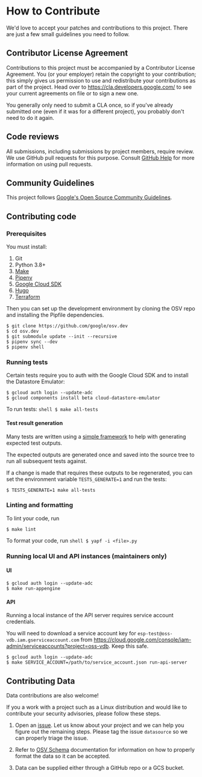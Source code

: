 # How to Contribute

We'd love to accept your patches and contributions to this project. There are
just a few small guidelines you need to follow.

## Contributor License Agreement

Contributions to this project must be accompanied by a Contributor License
Agreement. You (or your employer) retain the copyright to your contribution;
this simply gives us permission to use and redistribute your contributions as
part of the project. Head over to <https://cla.developers.google.com/> to see
your current agreements on file or to sign a new one.

You generally only need to submit a CLA once, so if you've already submitted one
(even if it was for a different project), you probably don't need to do it
again.

## Code reviews

All submissions, including submissions by project members, require review. We
use GitHub pull requests for this purpose. Consult
[GitHub Help](https://help.github.com/articles/about-pull-requests/) for more
information on using pull requests.

## Community Guidelines

This project follows
[Google's Open Source Community Guidelines](https://opensource.google.com/conduct/).

## Contributing code

### Prerequisites

You must install:

1.  Git
1.  Python 3.8+
1.  [Make](https://www.gnu.org/software/make/)
1.  [Pipenv](https://pipenv.pypa.io/en/latest/)
1.  [Google Cloud SDK](https://cloud.google.com/sdk)
1.  [Hugo](https://gohugo.io/installation/)
1.  [Terraform](https://developer.hashicorp.com/terraform/downloads)

Then you can set up the development environment by cloning the OSV repo and
installing the Pipfile dependencies.

```shell
$ git clone https://github.com/google/osv.dev
$ cd osv.dev
$ git submodule update --init --recursive
$ pipenv sync --dev
$ pipenv shell
```

### Running tests

Certain tests require you to auth with the Google Cloud SDK and to install the
Datastore Emulator:

```shell
$ gcloud auth login --update-adc
$ gcloud components install beta cloud-datastore-emulator
```

To run tests: `shell $ make all-tests`

#### Test result generation

Many tests are written using a
[simple framework](https://github.com/google/osv.dev/blob/a4b682a32575cc3314a5ef83c8e91b70c60f7b77/osv/tests.py#L32)
to help with generating expected test outputs.

The expected outputs are generated once and saved into the source tree to run
all subsequent tests against.

If a change is made that requires these outputs to be regenerated, you can set
the environment variable `TESTS_GENERATE=1` and run the tests:

```shell
$ TESTS_GENERATE=1 make all-tests
```

### Linting and formatting

To lint your code, run

```shell
$ make lint
```

To format your code, run `shell $ yapf -i <file>.py`

### Running local UI and API instances (maintainers only)

#### UI

```shell
$ gcloud auth login --update-adc
$ make run-appengine
```

#### API

Running a local instance of the API server requires service account credentials.

You will need to download a service account key for
`esp-test@oss-vdb.iam.gserviceaccount.com` from
<https://cloud.google.com/console/iam-admin/serviceaccounts?project=oss-vdb>.
Keep this safe.

```shell
$ gcloud auth login --update-adc
$ make SERVICE_ACCOUNT=/path/to/service_account.json run-api-server
```
## Contributing Data

Data contributions are also welcome! 

If you a work with a project such as a Linux distribution and would like to contribute your security advisories, please follow these steps.

1. Open an [issue](https://github.com/google/osv.dev/issues). Let us know about your project and we can help you figure out the remaining steps. Please tag the issue `datasource` so we can properly triage the issue. 

2. Refer to [OSV Schema](https://ossf.github.io/osv-schema/) documentation for information on how to properly format the data so it can be accepted. 

3. Data can be supplied either through a GitHub repo or a GCS bucket. 